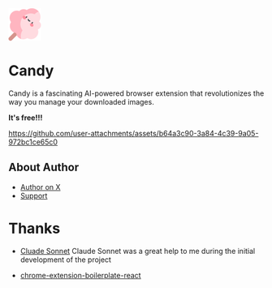 <img src="src/assets/img/icon-128.png" width="64"/>

# Candy

Candy is a fascinating AI-powered browser extension that revolutionizes the way you manage your downloaded images.

**It's free!!!**

https://github.com/user-attachments/assets/b64a3c90-3a84-4c39-9a05-972bc1ce65c0

## About Author

- [Author on X](https://x.com/xiaokedada)
- [Support](https://buymeacoffee.com/nazha)

# Thanks

- [Cluade Sonnet](https://www.anthropic.com/news/claude-3-5-sonnet) Claude Sonnet was a great help to me during the initial development of the project

- [chrome-extension-boilerplate-react](https://github.com/lxieyang/chrome-extension-boilerplate-react)
